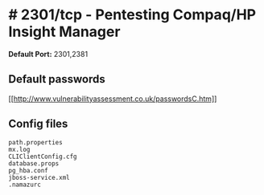 # # 2301/tcp - Pentesting Compaq/HP Insight Manager

**Default Port:** 2301,2381

## Default passwords

[[http://www.vulnerabilityassessment.co.uk/passwordsC.htm]]

## Config files

```text
path.properties
mx.log
CLIClientConfig.cfg
database.props
pg_hba.conf
jboss-service.xml
.namazurc
```

